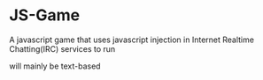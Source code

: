 JS-Game
=======

A javascript game that uses javascript injection in Internet Realtime Chatting(IRC) services to run

will mainly be text-based
